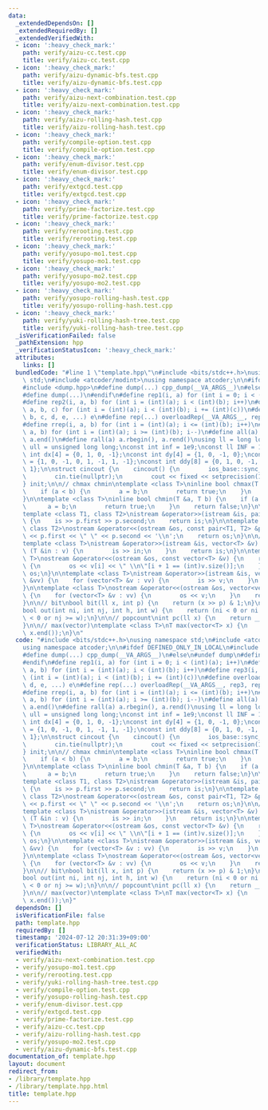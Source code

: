 ```yaml
---
data:
  _extendedDependsOn: []
  _extendedRequiredBy: []
  _extendedVerifiedWith:
  - icon: ':heavy_check_mark:'
    path: verify/aizu-cc.test.cpp
    title: verify/aizu-cc.test.cpp
  - icon: ':heavy_check_mark:'
    path: verify/aizu-dynamic-bfs.test.cpp
    title: verify/aizu-dynamic-bfs.test.cpp
  - icon: ':heavy_check_mark:'
    path: verify/aizu-next-combination.test.cpp
    title: verify/aizu-next-combination.test.cpp
  - icon: ':heavy_check_mark:'
    path: verify/aizu-rolling-hash.test.cpp
    title: verify/aizu-rolling-hash.test.cpp
  - icon: ':heavy_check_mark:'
    path: verify/compile-option.test.cpp
    title: verify/compile-option.test.cpp
  - icon: ':heavy_check_mark:'
    path: verify/enum-divisor.test.cpp
    title: verify/enum-divisor.test.cpp
  - icon: ':heavy_check_mark:'
    path: verify/extgcd.test.cpp
    title: verify/extgcd.test.cpp
  - icon: ':heavy_check_mark:'
    path: verify/prime-factorize.test.cpp
    title: verify/prime-factorize.test.cpp
  - icon: ':heavy_check_mark:'
    path: verify/rerooting.test.cpp
    title: verify/rerooting.test.cpp
  - icon: ':heavy_check_mark:'
    path: verify/yosupo-mo1.test.cpp
    title: verify/yosupo-mo1.test.cpp
  - icon: ':heavy_check_mark:'
    path: verify/yosupo-mo2.test.cpp
    title: verify/yosupo-mo2.test.cpp
  - icon: ':heavy_check_mark:'
    path: verify/yosupo-rolling-hash.test.cpp
    title: verify/yosupo-rolling-hash.test.cpp
  - icon: ':heavy_check_mark:'
    path: verify/yuki-rolling-hash-tree.test.cpp
    title: verify/yuki-rolling-hash-tree.test.cpp
  _isVerificationFailed: false
  _pathExtension: hpp
  _verificationStatusIcon: ':heavy_check_mark:'
  attributes:
    links: []
  bundledCode: "#line 1 \"template.hpp\"\n#include <bits/stdc++.h>\nusing namespace\
    \ std;\n#include <atcoder/modint>\nusing namespace atcoder;\n\n#ifdef DEFINED_ONLY_IN_LOCAL\n\
    #include <dump.hpp>\n#define dump(...) cpp_dump(__VA_ARGS__)\n#else\n#undef dump\n\
    #define dump(...)\n#endif\n#define rep1(i, a) for (int i = 0; i < (int)(a); i++)\n\
    #define rep2(i, a, b) for (int i = (int)(a); i < (int)(b); i++)\n#define rep3(i,\
    \ a, b, c) for (int i = (int)(a); i < (int)(b); i += (int)(c))\n#define overloadRep(a,\
    \ b, c, d, e, ...) e\n#define rep(...) overloadRep(__VA_ARGS__, rep3, rep2, rep1)(__VA_ARGS__)\n\
    #define rrep(i, a, b) for (int i = (int)(a); i <= (int)(b); i++)\n#define drep(i,\
    \ a, b) for (int i = (int)(a); i >= (int)(b); i--)\n#define all(a) a.begin(),\
    \ a.end()\n#define rall(a) a.rbegin(), a.rend()\nusing ll = long long;\nusing\
    \ ull = unsigned long long;\nconst int inf = 1e9;\nconst ll INF = 1e18;\nconst\
    \ int dx[4] = {0, 1, 0, -1};\nconst int dy[4] = {1, 0, -1, 0};\nconst int ddx[8]\
    \ = {1, 0, -1, 0, 1, -1, 1, -1};\nconst int ddy[8] = {0, 1, 0, -1, 1, -1, -1,\
    \ 1};\n\nstruct cincout {\n    cincout() {\n        ios_base::sync_with_stdio(false);\n\
    \        cin.tie(nullptr);\n        cout << fixed << setprecision(15);\n    }\n\
    } init;\n\n// chmax chmin\ntemplate <class T>\ninline bool chmax(T &a, T b) {\n\
    \    if (a < b) {\n        a = b;\n        return true;\n    }\n    return false;\n\
    }\n\ntemplate <class T>\ninline bool chmin(T &a, T b) {\n    if (a > b) {\n  \
    \      a = b;\n        return true;\n    }\n    return false;\n}\n\n// pair\n\
    template <class T1, class T2>\nistream &operator>>(istream &is, pair<T1, T2> &p)\
    \ {\n    is >> p.first >> p.second;\n    return is;\n}\n\ntemplate <class T1,\
    \ class T2>\nostream &operator<<(ostream &os, const pair<T1, T2> &p) {\n    os\
    \ << p.first << \" \" << p.second << '\\n';\n    return os;\n}\n\n// vector\n\
    template <class T>\nistream &operator>>(istream &is, vector<T> &v) {\n    for\
    \ (T &in : v) {\n        is >> in;\n    }\n    return is;\n}\n\ntemplate <class\
    \ T>\nostream &operator<<(ostream &os, const vector<T> &v) {\n    rep(i, (int)v.size())\
    \ {\n        os << v[i] << \" \\n\"[i + 1 == (int)v.size()];\n    }\n    return\
    \ os;\n}\n\ntemplate <class T>\nistream &operator>>(istream &is, vector<vector<T>>\
    \ &vv) {\n    for (vector<T> &v : vv) {\n        is >> v;\n    }\n    return is;\n\
    }\n\ntemplate <class T>\nostream &operator<<(ostream &os, vector<vector<T>> &vv)\
    \ {\n    for (vector<T> &v : vv) {\n        os << v;\n    }\n    return os;\n\
    }\n\n// bit\nbool bit(ll x, int p) {\n    return (x >> p) & 1;\n}\n\n// grid out\n\
    bool out(int ni, int nj, int h, int w) {\n    return (ni < 0 or ni >= h or nj\
    \ < 0 or nj >= w);\n}\n\n// popcount\nint pc(ll x) {\n    return __builtin_popcountll(x);\n\
    }\n\n// max(vector)\ntemplate <class T>\nT max(vector<T> x) {\n    return *max_element(x.begin(),\
    \ x.end());\n}\n"
  code: "#include <bits/stdc++.h>\nusing namespace std;\n#include <atcoder/modint>\n\
    using namespace atcoder;\n\n#ifdef DEFINED_ONLY_IN_LOCAL\n#include <dump.hpp>\n\
    #define dump(...) cpp_dump(__VA_ARGS__)\n#else\n#undef dump\n#define dump(...)\n\
    #endif\n#define rep1(i, a) for (int i = 0; i < (int)(a); i++)\n#define rep2(i,\
    \ a, b) for (int i = (int)(a); i < (int)(b); i++)\n#define rep3(i, a, b, c) for\
    \ (int i = (int)(a); i < (int)(b); i += (int)(c))\n#define overloadRep(a, b, c,\
    \ d, e, ...) e\n#define rep(...) overloadRep(__VA_ARGS__, rep3, rep2, rep1)(__VA_ARGS__)\n\
    #define rrep(i, a, b) for (int i = (int)(a); i <= (int)(b); i++)\n#define drep(i,\
    \ a, b) for (int i = (int)(a); i >= (int)(b); i--)\n#define all(a) a.begin(),\
    \ a.end()\n#define rall(a) a.rbegin(), a.rend()\nusing ll = long long;\nusing\
    \ ull = unsigned long long;\nconst int inf = 1e9;\nconst ll INF = 1e18;\nconst\
    \ int dx[4] = {0, 1, 0, -1};\nconst int dy[4] = {1, 0, -1, 0};\nconst int ddx[8]\
    \ = {1, 0, -1, 0, 1, -1, 1, -1};\nconst int ddy[8] = {0, 1, 0, -1, 1, -1, -1,\
    \ 1};\n\nstruct cincout {\n    cincout() {\n        ios_base::sync_with_stdio(false);\n\
    \        cin.tie(nullptr);\n        cout << fixed << setprecision(15);\n    }\n\
    } init;\n\n// chmax chmin\ntemplate <class T>\ninline bool chmax(T &a, T b) {\n\
    \    if (a < b) {\n        a = b;\n        return true;\n    }\n    return false;\n\
    }\n\ntemplate <class T>\ninline bool chmin(T &a, T b) {\n    if (a > b) {\n  \
    \      a = b;\n        return true;\n    }\n    return false;\n}\n\n// pair\n\
    template <class T1, class T2>\nistream &operator>>(istream &is, pair<T1, T2> &p)\
    \ {\n    is >> p.first >> p.second;\n    return is;\n}\n\ntemplate <class T1,\
    \ class T2>\nostream &operator<<(ostream &os, const pair<T1, T2> &p) {\n    os\
    \ << p.first << \" \" << p.second << '\\n';\n    return os;\n}\n\n// vector\n\
    template <class T>\nistream &operator>>(istream &is, vector<T> &v) {\n    for\
    \ (T &in : v) {\n        is >> in;\n    }\n    return is;\n}\n\ntemplate <class\
    \ T>\nostream &operator<<(ostream &os, const vector<T> &v) {\n    rep(i, (int)v.size())\
    \ {\n        os << v[i] << \" \\n\"[i + 1 == (int)v.size()];\n    }\n    return\
    \ os;\n}\n\ntemplate <class T>\nistream &operator>>(istream &is, vector<vector<T>>\
    \ &vv) {\n    for (vector<T> &v : vv) {\n        is >> v;\n    }\n    return is;\n\
    }\n\ntemplate <class T>\nostream &operator<<(ostream &os, vector<vector<T>> &vv)\
    \ {\n    for (vector<T> &v : vv) {\n        os << v;\n    }\n    return os;\n\
    }\n\n// bit\nbool bit(ll x, int p) {\n    return (x >> p) & 1;\n}\n\n// grid out\n\
    bool out(int ni, int nj, int h, int w) {\n    return (ni < 0 or ni >= h or nj\
    \ < 0 or nj >= w);\n}\n\n// popcount\nint pc(ll x) {\n    return __builtin_popcountll(x);\n\
    }\n\n// max(vector)\ntemplate <class T>\nT max(vector<T> x) {\n    return *max_element(x.begin(),\
    \ x.end());\n}"
  dependsOn: []
  isVerificationFile: false
  path: template.hpp
  requiredBy: []
  timestamp: '2024-07-12 20:31:39+09:00'
  verificationStatus: LIBRARY_ALL_AC
  verifiedWith:
  - verify/aizu-next-combination.test.cpp
  - verify/yosupo-mo1.test.cpp
  - verify/rerooting.test.cpp
  - verify/yuki-rolling-hash-tree.test.cpp
  - verify/compile-option.test.cpp
  - verify/yosupo-rolling-hash.test.cpp
  - verify/enum-divisor.test.cpp
  - verify/extgcd.test.cpp
  - verify/prime-factorize.test.cpp
  - verify/aizu-cc.test.cpp
  - verify/aizu-rolling-hash.test.cpp
  - verify/yosupo-mo2.test.cpp
  - verify/aizu-dynamic-bfs.test.cpp
documentation_of: template.hpp
layout: document
redirect_from:
- /library/template.hpp
- /library/template.hpp.html
title: template.hpp
---
```

